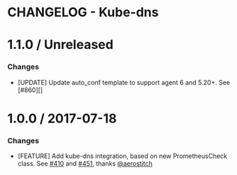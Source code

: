 # CHANGELOG - Kube-dns

1.1.0 / Unreleased
==================
### Changes

* [UPDATE] Update auto_conf template to support agent 6 and 5.20+. See [#860][]

1.0.0 / 2017-07-18
==================

### Changes

* [FEATURE] Add kube-dns integration, based on new PrometheusCheck class. See [#410][] and [#451][], thanks [@aerostitch][]

<!--- The following link definition list is generated by PimpMyChangelog --->
[#410]: https://github.com/DataDog/integrations-core/issues/410
[#451]: https://github.com/DataDog/integrations-core/issues/451
[@aerostitch]: https://github.com/aerostitch
